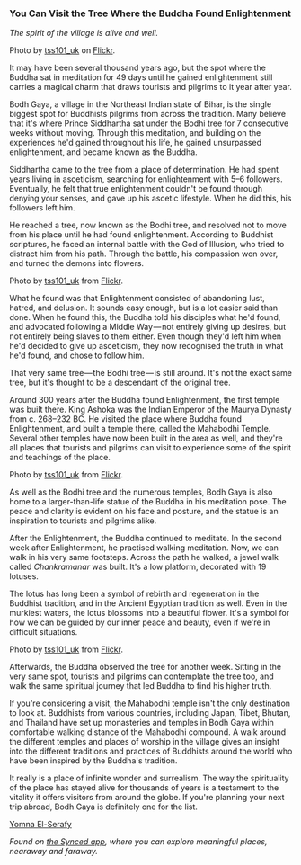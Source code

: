### **You Can Visit the Tree Where the Buddha Found Enlightenment**

_The spirit of the village is alive and well._

Photo by [tss101\_uk](https://www.flickr.com/photos/37595959@N04/) on [Flickr](https://www.flickr.com/photos/37595959@N04/4365777139/).

It may have been several thousand years ago, but the spot where the Buddha sat in meditation for 49 days until he gained enlightenment still carries a magical charm that draws tourists and pilgrims to it year after year.

Bodh Gaya, a village in the Northeast Indian state of Bihar, is the single biggest spot for Buddhists pilgrims from across the tradition. Many believe that it&#39;s where Prince Siddhartha sat under the Bodhi tree for 7 consecutive weeks without moving. Through this meditation, and building on the experiences he&#39;d gained throughout his life, he gained unsurpassed enlightenment, and became known as the Buddha.

Siddhartha came to the tree from a place of determination. He had spent years living in asceticism, searching for enlightenment with 5–6 followers. Eventually, he felt that true enlightenment couldn&#39;t be found through denying your senses, and gave up his ascetic lifestyle. When he did this, his followers left him.

He reached a tree, now known as the Bodhi tree, and resolved not to move from his place until he had found enlightenment. According to Buddhist scriptures, he faced an internal battle with the God of Illusion, who tried to distract him from his path. Through the battle, his compassion won over, and turned the demons into flowers.

Photo by [tss101\_uk](https://www.flickr.com/photos/37595959@N04/) from [Flickr](https://www.flickr.com/photos/37595959@N04/4366526552/).

What he found was that Enlightenment consisted of abandoning lust, hatred, and delusion. It sounds easy enough, but is a lot easier said than done. When he found this, the Buddha told his disciples what he&#39;d found, and advocated following a Middle Way — not entirely giving up desires, but not entirely being slaves to them either. Even though they&#39;d left him when he&#39;d decided to give up asceticism, they now recognised the truth in what he&#39;d found, and chose to follow him.

That very same tree — the Bodhi tree — is still around. It&#39;s not the exact same tree, but it&#39;s thought to be a descendant of the original tree.

Around 300 years after the Buddha found Enlightenment, the first temple was built there. King Ashoka was the Indian Emperor of the Maurya Dynasty from c. 268–232 BC. He visited the place where Buddha found Enlightenment, and built a temple there, called the Mahabodhi Temple. Several other temples have now been built in the area as well, and they&#39;re all places that tourists and pilgrims can visit to experience some of the spirit and teachings of the place.

Photo by [tss101\_uk](https://www.flickr.com/photos/37595959@N04/) from [Flickr](https://www.flickr.com/photos/37595959@N04/4365778411/).

As well as the Bodhi tree and the numerous temples, Bodh Gaya is also home to a larger-than-life statue of the Buddha in his meditation pose. The peace and clarity is evident on his face and posture, and the statue is an inspiration to tourists and pilgrims alike.

After the Enlightenment, the Buddha continued to meditate. In the second week after Enlightenment, he practised walking meditation. Now, we can walk in his very same footsteps. Across the path he walked, a jewel walk called _Chankramanar_ was built. It&#39;s a low platform, decorated with 19 lotuses.

The lotus has long been a symbol of rebirth and regeneration in the Buddhist tradition, and in the Ancient Egyptian tradition as well. Even in the murkiest waters, the lotus blossoms into a beautiful flower. It&#39;s a symbol for how we can be guided by our inner peace and beauty, even if we&#39;re in difficult situations.

Photo by [tss101\_uk](https://www.flickr.com/photos/37595959@N04/) from [Flickr](https://www.flickr.com/photos/37595959@N04/4365783637/).

Afterwards, the Buddha observed the tree for another week. Sitting in the very same spot, tourists and pilgrims can contemplate the tree too, and walk the same spiritual journey that led Buddha to find his higher truth.

If you&#39;re considering a visit, the Mahabodhi temple isn&#39;t the only destination to look at. Buddhists from various countries, including Japan, Tibet, Bhutan, and Thailand have set up monasteries and temples in Bodh Gaya within comfortable walking distance of the Mahabodhi compound. A walk around the different temples and places of worship in the village gives an insight into the different traditions and practices of Buddhists around the world who have been inspired by the Buddha&#39;s tradition.

It really is a place of infinite wonder and surrealism. The way the spirituality of the place has stayed alive for thousands of years is a testament to the vitality it offers visitors from around the globe. If you&#39;re planning your next trip abroad, Bodh Gaya is definitely one for the list.

[Yomna El-Serafy](https://medium.com/u/cfdf8602e700)

_Found on [the Synced app](http://onelink.to/8ttzr9), where you can explore meaningful places, nearaway and faraway._
